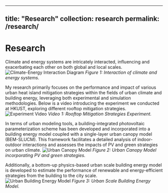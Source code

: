 
---
title: "Research"
collection: research
permalink: /research/
---

Research
======
Climate and energy systems are intricately interacted, influencing and exacerbating each other on both global and local scales.
![Climate-Energy Interaction Diagram](<img src="/images/C_E.png">) *Figure 1: Interaction of climate and energy systems.*

My research primarily focuses on the performance and impact of various urban heat island mitigation strategies within the fields of urban climate and building energy, leveraging both experimental and simulation methodologies. 
Below is a video introducing the experiment we conducted at HKUST, exploring different rooftop mitigation strategies.
![Experiment Video](<img src="/images/PVIGR_480p.mp4">) 
*Video 1: Rooftop Mitigation Strategies Experiment.*


In terms of urban modeling tools, a building-integrated photovoltaic parameterization scheme has been developed and incorporated into a building energy model coupled with a single-layer urban canopy model (BEM-SLUCM). This framework facilitates a detailed analysis of indoor-outdoor interactions and assesses the impacts of PV and green strategies on urban climate.
![Urban Canopy Model](<img src="/images/UCM.png">) 
*Figure 2: Urban Canopy Model incorporating PV and green strategies.*


Additionally, a bottom-up physics-based urban scale building energy model is developed to estimate the performance of renewable and energy-efficient strategies from the building to the city scale.
![Urban Building Energy Model](<img src="/images/UBEM.png">) 
*Figure 3: Urban Scale Building Energy Model.*
